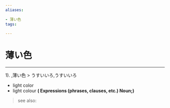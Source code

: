 ```yaml
---
aliases:
    
- 薄い色
tags:
    
---
```


# 薄い色
---
1).
,薄い色 > うすいいろ,うすいいろ

- light color
- light colour
**( Expressions (phrases, clauses, etc.) Noun;)**
> see also: 
            
